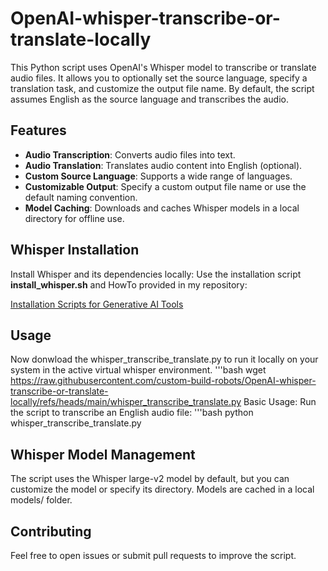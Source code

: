 # OpenAI-whisper-transcribe-or-translate-locally

This Python script uses OpenAI's Whisper model to transcribe or translate audio files. It allows you to optionally set the source language, specify a translation task, and customize the output file name. By default, the script assumes English as the source language and transcribes the audio.

## Features

- **Audio Transcription**: Converts audio files into text.
- **Audio Translation**: Translates audio content into English (optional).
- **Custom Source Language**: Supports a wide range of languages.
- **Customizable Output**: Specify a custom output file name or use the default naming convention.
- **Model Caching**: Downloads and caches Whisper models in a local directory for offline use.


## Whisper Installation

Install Whisper and its dependencies locally: Use the installation script **install_whisper.sh** and HowTo provided in my repository:

[Installation Scripts for Generative AI Tools](https://github.com/custom-build-robots/Installation-Scripts-for-Generative-AI-Tools)


## Usage
Now donwload the whisper_transcribe_translate.py to run it locally on your system in the active virtual whisper environment.
   '''bash
   wget https://raw.githubusercontent.com/custom-build-robots/OpenAI-whisper-transcribe-or-translate-locally/refs/heads/main/whisper_transcribe_translate.py
Basic Usage: Run the script to transcribe an English audio file:
   '''bash
   python whisper_transcribe_translate.py
## Whisper Model Management
The script uses the Whisper large-v2 model by default, but you can customize the model or specify its directory. Models are cached in a local models/ folder.

## Contributing
Feel free to open issues or submit pull requests to improve the script.

